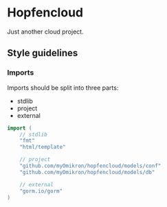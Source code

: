 # Hopfencloud

Just another cloud project.

## Style guidelines

### Imports

Imports should be split into three parts:
- stdlib
- project
- external

```go
import (
    // stdlib
    "fmt"
    "html/template"

    // project
    "github.com/myOmikron/hopfencloud/models/conf"
    "github.com/myOmikron/hopfencloud/models/db"

    // external
    "gorm.io/gorm"
)
```
